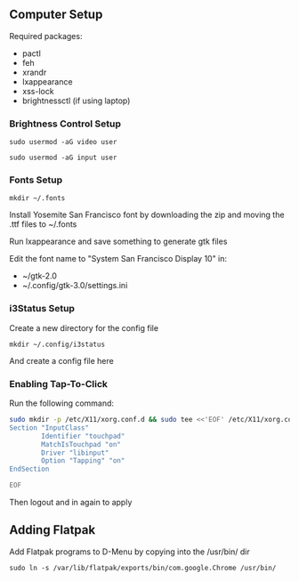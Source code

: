 ## Computer Setup

Required packages:
- pactl
- feh
- xrandr
- lxappearance
- xss-lock
- brightnessctl (if using laptop)

### Brightness Control Setup

`sudo usermod -aG video user`

`sudo usermod -aG input user`

### Fonts Setup

`mkdir ~/.fonts`

Install Yosemite San Francisco font by downloading the zip and moving the .ttf files to ~/.fonts

Run lxappearance and save something to generate gtk files

Edit the font name to "System San Francisco Display 10" in:
- ~/gtk-2.0
- ~/.config/gtk-3.0/settings.ini

### i3Status Setup

Create a new directory for the config file

`mkdir ~/.config/i3status`

And create a config file here

### Enabling Tap-To-Click

Run the following command:

```bash
sudo mkdir -p /etc/X11/xorg.conf.d && sudo tee <<'EOF' /etc/X11/xorg.conf.d/90-touchpad.conf 1> /dev/null
Section "InputClass"
        Identifier "touchpad"
        MatchIsTouchpad "on"
        Driver "libinput"
        Option "Tapping" "on"
EndSection

EOF
```

Then logout and in again to apply

## Adding Flatpak

Add Flatpak programs to D-Menu by copying into the /usr/bin/ dir

`sudo ln -s /var/lib/flatpak/exports/bin/com.google.Chrome /usr/bin/`
